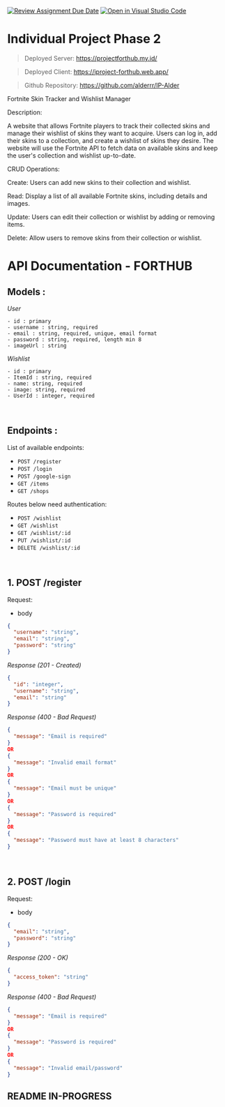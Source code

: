 [![Review Assignment Due Date](https://classroom.github.com/assets/deadline-readme-button-24ddc0f5d75046c5622901739e7c5dd533143b0c8e959d652212380cedb1ea36.svg)](https://classroom.github.com/a/0302N4UV)
[![Open in Visual Studio Code](https://classroom.github.com/assets/open-in-vscode-718a45dd9cf7e7f842a935f5ebbe5719a5e09af4491e668f4dbf3b35d5cca122.svg)](https://classroom.github.com/online_ide?assignment_repo_id=12856539&assignment_repo_type=AssignmentRepo)

# Individual Project Phase 2

> Deployed Server: https://projectforthub.my.id/

> Deployed Client: https://iproject-forthub.web.app/

> Github Repository: https://github.com/alderrr/IP-Alder

Fortnite Skin Tracker and Wishlist Manager

Description:

A website that allows Fortnite players to track their collected skins and manage their wishlist of skins they want to acquire. Users can log in, add their skins to a collection, and create a wishlist of skins they desire. The website will use the Fortnite API to fetch data on available skins and keep the user's collection and wishlist up-to-date.

CRUD Operations:

Create: Users can add new skins to their collection and wishlist.

Read: Display a list of all available Fortnite skins, including details and images.

Update: Users can edit their collection or wishlist by adding or removing items.

Delete: Allow users to remove skins from their collection or wishlist.

# API Documentation - FORTHUB

## Models :

_User_

```
- id : primary
- username : string, required
- email : string, required, unique, email format
- password : string, required, length min 8
- imageUrl : string
```

_Wishlist_

```
- id : primary
- ItemId : string, required
- name: string, required
- image: string, required
- UserId : integer, required
```

&nbsp;

## Endpoints :

List of available endpoints:

- `POST /register`
- `POST /login`
- `POST /google-sign`
- `GET /items`
- `GET /shops`

Routes below need authentication:

- `POST /wishlist`
- `GET /wishlist`
- `GET /wishlist/:id`
- `PUT /wishlist/:id`
- `DELETE /wishlist/:id`

&nbsp;

## 1. POST /register

Request:

- body

```json
{
  "username": "string",
  "email": "string",
  "password": "string"
}
```

_Response (201 - Created)_

```json
{
  "id": "integer",
  "username": "string",
  "email": "string"
}
```

_Response (400 - Bad Request)_

```json
{
  "message": "Email is required"
}
OR
{
  "message": "Invalid email format"
}
OR
{
  "message": "Email must be unique"
}
OR
{
  "message": "Password is required"
}
OR
{
  "message": "Password must have at least 8 characters"
}
```

&nbsp;

## 2. POST /login

Request:

- body

```json
{
  "email": "string",
  "password": "string"
}
```

_Response (200 - OK)_

```json
{
  "access_token": "string"
}
```

_Response (400 - Bad Request)_

```json
{
  "message": "Email is required"
}
OR
{
  "message": "Password is required"
}
OR
{
  "message": "Invalid email/password"
}
```

## README IN-PROGRESS
